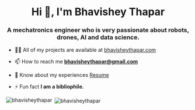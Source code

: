 <!---
bhavisheythapar/bhavisheythapar is a ✨ special ✨ repository because its `README.md` (this file) appears on your GitHub profile.
You can click the Preview link to take a look at your changes.
--->

<h1 align="center">Hi 👋, I'm Bhavishey Thapar</h1>
<h3 align="center">A mechatronics engineer who is very passionate about robots, drones, AI and data science.</h3>


- 👨‍💻 All of my projects are available at [bhavisheythapar.com](https://bhavisheythapar.com/)

- 📫 How to reach me **bhavisheythapar@gmail.com**

- 📄 Know about my experiences [Resume](https://nbviewer.org/github/bhavisheythapar/Resume/blob/master/Resume.pdf)

- ⚡ Fun fact **I am a bibliophile.**

<p><img align="left" src="https://github-readme-stats.vercel.app/api/top-langs?username=bhavisheythapar&show_icons=true&locale=en&layout=compact" alt="bhavisheythapar" /></p>
<p> </p>

<p>&nbsp;<img align="center" src="https://github-readme-stats.vercel.app/api?username=bhavisheythapar&show_icons=true&locale=en" alt="bhavisheythapar" /></p>

